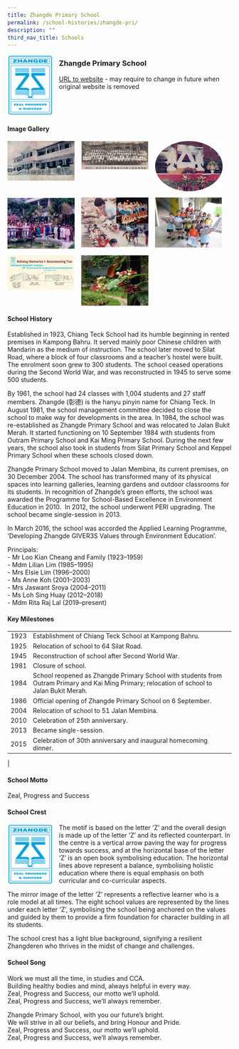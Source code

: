 ```yaml
---
title: Zhangde Primary School
permalink: /school-histories/zhangde-pri/
description: ""
third_nav_title: Schools
---
```

<img src="/images/zhangdepri1.png" style="width:20%;margin-right:15px;" align = "left">

### **Zhangde Primary School**
[URL to website](https://zhangdepri.moe.edu.sg/) - may require to change in future when original website is removed

<br clear="left">

#### **Image Gallery**

<p><a href="https://staging.d1yxymztqoj7qn.amplifyapp.com/images/zhangdepri2.jpg">  
<img src="/images/zhangdepri2.jpg" style="width:30%;margin-right:15px;" align = "left">
</a></p>

<p><a href="https://staging.d1yxymztqoj7qn.amplifyapp.com/images/zhangdepri3.jpg">  
<img src="/images/zhangdepri3.jpg" style="width:30%;margin-right:15px;" align = "left">
</a></p>

<p><a href="https://staging.d1yxymztqoj7qn.amplifyapp.com/images/zhangdepri4.jpg">  
<img src="/images/zhangdepri4.jpg" style="width:30%;margin-right:15px;" align = "left">
</a></p>

<br clear="left">

<p><a href="https://staging.d1yxymztqoj7qn.amplifyapp.com/images/zhangdepri5.jpg">  
<img src="/images/zhangdepri5.jpg" style="width:30%;margin-right:15px;" align = "left">
</a></p>

<p><a href="https://staging.d1yxymztqoj7qn.amplifyapp.com/images/zhangdepri6.jpg">  
<img src="/images/zhangdepri6.jpg" style="width:30%;margin-right:15px;" align = "left">
</a></p>

<p><a href="https://staging.d1yxymztqoj7qn.amplifyapp.com/images/zhangdepri7.jpg">  
<img src="/images/zhangdepri7.jpg" style="width:30%;margin-right:15px;" align = "left">
</a></p>

<br clear="left">

<p><a href="https://staging.d1yxymztqoj7qn.amplifyapp.com/images/zhangdepri8.jpg">  
<img src="/images/zhangdepri8.jpg" style="width:30%;margin-right:15px;" align = "left">
</a></p>

<p><a href="https://staging.d1yxymztqoj7qn.amplifyapp.com/images/zhangdepri9.jpg">  
<img src="/images/zhangdepri9.jpg" style="width:30%;margin-right:15px;" align = "left">
</a></p>

<br clear="left">

#### **School History**
Established in 1923, Chiang Teck School had its humble beginning in rented premises in Kampong Bahru. It served mainly poor Chinese children with Mandarin as the medium of instruction. The school later moved to Silat Road, where a block of four classrooms and a teacher’s hostel were built. The enrolment soon grew to 300 students. The school ceased operations during the Second World War, and was reconstructed in 1945 to serve some 500 students.

By 1961, the school had 24 classes with 1,004 students and 27 staff members. Zhangde (彰德) is the hanyu pinyin name for Chiang Teck. In August 1981, the school management committee decided to close the school to make way for developments in the area. In 1984, the school was re-established as Zhangde Primary School and was relocated to Jalan Bukit Merah. It started functioning on 10 September 1984 with students from Outram Primary School and Kai Ming Primary School. During the next few years, the school also took in students from Silat Primary School and Keppel Primary School when these schools closed down.

Zhangde Primary School moved to Jalan Membina, its current premises, on 30 December 2004. The school has transformed many of its physical spaces into learning galleries, learning gardens and outdoor classrooms for its students. In recognition of Zhangde’s green efforts, the school was awarded the Programme for School-Based Excellence in Environment Education in 2010.  In 2012, the school underwent PERI upgrading. The school became single-session in 2013.

In March 2016, the school was accorded the Applied Learning Programme, ‘Developing Zhangde GIVER3S Values through Environment Education’.

Principals:<br>
\- Mr Loo Kian Cheang and Family (1923–1959)<br>
\- Mdm Lilian Lim (1985–1995)<br>
\- Mrs Elsie Lim (1996–2000)<br>
\- Ms Anne Koh (2001–2003)<br>
\- Mrs Jaswant Sroya (2004–2011)<br>
\- Ms Loh Sing Huay (2012–2018)<br>
\- Mdm Rita Raj Lal (2019–present)

#### **Key Milestones**

|  |  |
|:---:|---|
| 1923 | Establishment of Chiang Teck School at Kampong Bahru. |
| 1925 | Relocation of school to 64 Silat Road. |
| 1945 | Reconstruction of school after Second World War. |
| 1981 | Closure of school. |
| 1984 | School reopened as Zhangde Primary School with students from Outram Primary and Kai Ming Primary; relocation of school to Jalan Bukit Merah. |
| 1986 | Official opening of Zhangde Primary School on 6 September. |
| 2004 | Relocation of school to 51 Jalan Membina. |
| 2010 | Celebration of 25th anniversary. |
| 2013 |Became single-session.  |
| 2015 | Celebration of 30th anniversary and inaugural homecoming dinner. |
|

#### **School Motto**
Zeal, Progress and Success

#### **School Crest**
<img src="/images/zhangdepri1.png" style="width:20%;margin-right:15px;" align = "left">

The motif is based on the letter ‘Z’ and the overall design is made up of the letter ‘Z’ and its reflected counterpart. In the centre is a vertical arrow paving the way for progress towards success, and at the horizontal base of the letter ‘Z’ is an open book symbolising education. The horizontal lines above represent a balance, symbolising holistic education where there is equal emphasis on both curricular and co-curricular aspects.

The mirror image of the letter ‘Z’ represents a reflective learner who is a role model at all times. The eight school values are represented by the lines under each letter ‘Z’, symbolising the school being anchored on the values and guided by them to provide a firm foundation for character building in all its students.

The school crest has a light blue background, signifying a resilient Zhangderen who thrives in the midst of change and challenges.

#### **School Song**

Work we must all the time, in studies and CCA.<br>
Building healthy bodies and mind, always helpful in every way.<br>
Zeal, Progress and Success, our motto we’ll uphold.<br>
Zeal, Progress and Success, we’ll always remember.

Zhangde Primary School, with you our future’s bright.<br>
We will strive in all our beliefs, and bring Honour and Pride.<br>
Zeal, Progress and Success, our motto we’ll uphold.<br>
Zeal, Progress and Success, we’ll always remember.